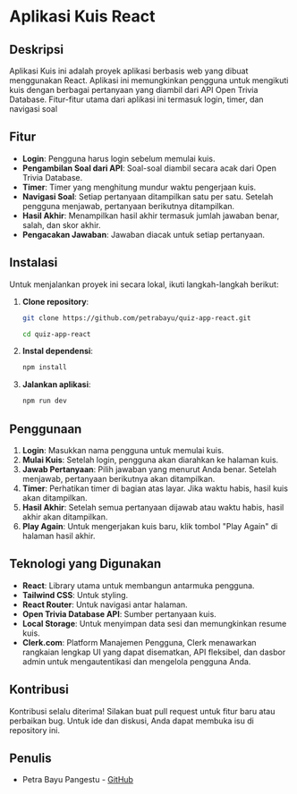 # Aplikasi Kuis React

## Deskripsi

Aplikasi Kuis ini adalah proyek aplikasi berbasis web yang dibuat menggunakan React. Aplikasi ini memungkinkan pengguna untuk mengikuti kuis dengan berbagai pertanyaan yang diambil dari API Open Trivia Database. Fitur-fitur utama dari aplikasi ini termasuk login, timer, dan navigasi soal

## Fitur

- **Login**: Pengguna harus login sebelum memulai kuis.
- **Pengambilan Soal dari API**: Soal-soal diambil secara acak dari Open Trivia Database.
- **Timer**: Timer yang menghitung mundur waktu pengerjaan kuis.
- **Navigasi Soal**: Setiap pertanyaan ditampilkan satu per satu. Setelah pengguna menjawab, pertanyaan berikutnya ditampilkan.
- **Hasil Akhir**: Menampilkan hasil akhir termasuk jumlah jawaban benar, salah, dan skor akhir.
- **Pengacakan Jawaban**: Jawaban diacak untuk setiap pertanyaan.

## Instalasi

Untuk menjalankan proyek ini secara lokal, ikuti langkah-langkah berikut:

1. **Clone repository**:

   ```bash
   git clone https://github.com/petrabayu/quiz-app-react.git

   cd quiz-app-react
   ```

2. **Instal dependensi**:

   ```bash
   npm install
   ```

3. **Jalankan aplikasi**:

   ```bash
   npm run dev
   ```

## Penggunaan

1. **Login**: Masukkan nama pengguna untuk memulai kuis.
2. **Mulai Kuis**: Setelah login, pengguna akan diarahkan ke halaman kuis.
3. **Jawab Pertanyaan**: Pilih jawaban yang menurut Anda benar. Setelah menjawab, pertanyaan berikutnya akan ditampilkan.
4. **Timer**: Perhatikan timer di bagian atas layar. Jika waktu habis, hasil kuis akan ditampilkan.
5. **Hasil Akhir**: Setelah semua pertanyaan dijawab atau waktu habis, hasil akhir akan ditampilkan.
6. **Play Again**: Untuk mengerjakan kuis baru, klik tombol "Play Again" di halaman hasil akhir.

## Teknologi yang Digunakan

- **React**: Library utama untuk membangun antarmuka pengguna.
- **Tailwind CSS**: Untuk styling.
- **React Router**: Untuk navigasi antar halaman.
- **Open Trivia Database API**: Sumber pertanyaan kuis.
- **Local Storage**: Untuk menyimpan data sesi dan memungkinkan resume kuis.
- **Clerk.com**: Platform Manajemen Pengguna, Clerk menawarkan rangkaian lengkap UI yang dapat disematkan, API fleksibel, dan dasbor admin untuk mengautentikasi dan mengelola pengguna Anda.

## Kontribusi

Kontribusi selalu diterima! Silakan buat pull request untuk fitur baru atau perbaikan bug. Untuk ide dan diskusi, Anda dapat membuka isu di repository ini.

## Penulis

- Petra Bayu Pangestu - [GitHub](https://github.com/petrabayu)
